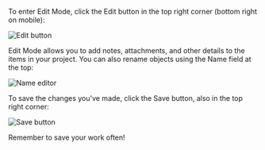 To enter Edit Mode, click the Edit button in the top right corner (bottom right
on mobile):

![Edit button](edit_button.png)

Edit Mode allows you to add notes, attachments, and other details to the items
in your project. You can also rename objects using the Name field at the top:

![Name editor](name_editor.png)

To save the changes you've made, click the Save button, also in the top right
corner:

![Save button](save_button.png)

Remember to save your work often!
